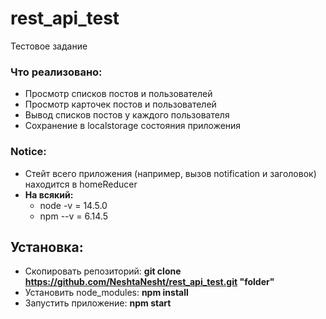 # rest_api_test
Тестовое задание

### Что реализовано:

- Просмотр списков постов и пользователей
- Просмотр карточек постов и пользователей
- Вывод списков постов у каждого пользователя
- Сохранение в localstorage состояния приложения

### Notice:
- Стейт всего приложения (например, вызов notification и заголовок) находится в homeReducer
- **На всякий:**
  - node -v = 14.5.0
  - npm --v = 6.14.5

## Установка:
- Скопировать репозиторий: **git clone https://github.com/NeshtaNesht/rest_api_test.git "folder"**
- Установить node_modules: **npm install**
- Запустить приложение: **npm start**
